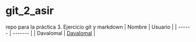 # git_2_asir
repo para la práctica 3. Ejercicio git y markdown
| Nombre | Usuario | 
| ------ | ------- |
| Davalomal | [Davalomal](https://github.com/Davalomal) |

